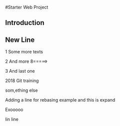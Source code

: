 #Starter Web Project

## Introduction

## New Line


1 Some more texts

2 And more 8=====>


3 And last one

2018 Git training

som,ething else

Adding a line for rebasing example and this is expand

Exooooo

lin line